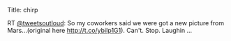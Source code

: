 Title: chirp

RT <a href="http://twitter.com/tweetsoutloud">@tweetsoutloud</a>: So my coworkers said we were got a new picture from Mars...(original here <a href="http://t.co/ybiIp1G1">http://t.co/ybiIp1G1</a>). Can't. Stop. Laughin ...
